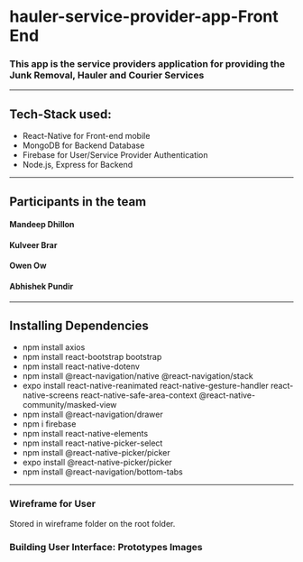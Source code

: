 # hauler-service-provider-app-Front End

### This app is the service providers application for providing the Junk Removal, Hauler and Courier Services
---
## Tech-Stack used:
* React-Native for Front-end mobile
* MongoDB for Backend Database
* Firebase for User/Service Provider Authentication
* Node.js, Express for Backend 
---
## Participants in the team
#### Mandeep Dhillon
#### Kulveer Brar
#### Owen Ow
#### Abhishek Pundir
---
## Installing Dependencies
* npm install axios
* npm install react-bootstrap bootstrap
* npm install react-native-dotenv
* npm install @react-navigation/native @react-navigation/stack
* expo install react-native-reanimated react-native-gesture-handler react-native-screens 
react-native-safe-area-context @react-native-community/masked-view
* npm install @react-navigation/drawer
* npm i firebase
* npm install react-native-elements
* npm install react-native-picker-select
* npm install @react-native-picker/picker
* expo install @react-native-picker/picker
* npm install @react-navigation/bottom-tabs
---
### Wireframe for User
Stored in wireframe folder on the root folder.

### Building User Interface: Prototypes Images


